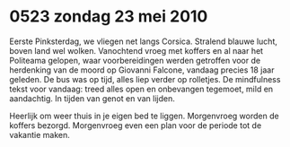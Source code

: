 # 0523 zondag 23 mei 2010
Eerste Pinksterdag, we vliegen net langs Corsica. Stralend blauwe lucht, boven land wel wolken. Vanochtend vroeg met koffers en al naar het Politeama gelopen, waar voorbereidingen werden getroffen voor de herdenking van de moord op Giovanni Falcone, vandaag precies 18 jaar geleden. De bus was op tijd, alles liep verder op rolletjes. De mindfulness tekst voor  vandaag: treed alles open en onbevangen tegemoet, mild en aandachtig. In tijden van genot en van lijden.

Heerlijk om weer thuis in je eigen bed te liggen. Morgenvroeg worden de koffers bezorgd. Morgenvroeg even een plan voor de periode tot de vakantie maken. 


